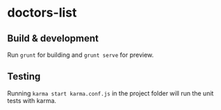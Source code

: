 # doctors-list


## Build & development

Run `grunt` for building and `grunt serve` for preview.

## Testing

Running `karma start karma.conf.js` in the project folder will run the unit tests with karma.
